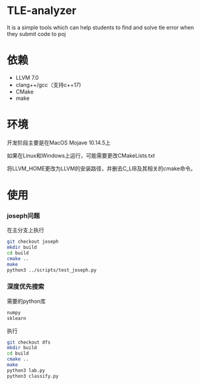 # TLE-analyzer
It is a simple tools which can help students to find and solve tle error when they submit code to poj

# 依赖
* LLVM 7.0
* clang++/gcc（支持c++17)
* CMake
* make

#  环境

开发阶段主要是在MacOS Mojave 10.14.5上

如果在Linux和Windows上运行，可能需要更改CMakeLists.txt

将LLVM_HOME更改为LLVM的安装路径，并删去C_LIB及其相关的cmake命令。

# 使用
###  joseph问题

在主分支上执行

```bash
git checkout joseph
mkdir build
cd build
cmake ..
make
python3 ../scripts/test_joseph.py
```

### 深度优先搜索

需要的python库

```bash
numpy
sklearn
```

执行

```bash
git checkout dfs
mkdir build
cd build
cmake ..
make
python3 lab.py
python3 classify.py
```



